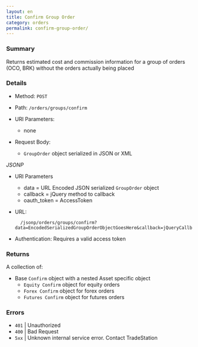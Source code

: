 ```yaml
---
layout: en
title: Confirm Group Order
category: orders
permalink: confirm-group-order/
---
```


### Summary

Returns estimated cost and commission information for a group of orders (OCO, BRK) without the orders actually being placed

### Details

* Method: `POST`
* Path: `/orders/groups/confirm`
* URI Parameters:

  * none
* Request Body:

  * `GroupOrder` object serialized in JSON or XML

*JSONP*

* URI Parameters
  * data = URL Encoded JSON serialized `GroupOrder` object
  * callback = jQuery method to callback
  * oauth_token = AccessToken
* URL:

        /jsonp/orders/groups/confirm?data=EncodedSerializedGroupOrderObjectGoesHere&callback=jQueryCallbackGoesHere&oauth_token=AccessTokenGoesHere
* Authentication: Requires a valid access token

### Returns

A collection of:

* Base `Confirm` object with a nested Asset specific object
  * `Equity Confirm` object for equity orders
  * `Forex Confirm` object for forex orders
  * `Futures Confirm` object for futures orders

### Errors

* `401` | Unauthorized
* `400` | Bad Request
* `5xx` | Unknown internal service error. Contact TradeStation